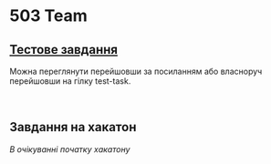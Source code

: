# 503 Team

## [Тестове завдання](https://github.com/Oleshkooo/best-hackathon/tree/test-task)

Можна переглянути перейшовши за посиланням або власноруч перейшовши на гілку test-task.

<br>

## Завдання на хакатон

_В очікуванні початку хакатону_
